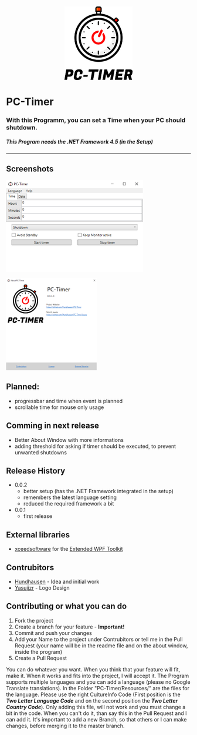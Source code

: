  <p align="center"><img src="PC-Timer/Logo/PC-Timer_Logotype.svg" alt="PC-Timer" height="200px"></p>

# PC-Timer
### With this Programm, you can set a Time when your PC should shutdown.

##### This Program needs the .NET Framework 4.5 (in the Setup)
---

## Screenshots
<p><img src="screenshot_1.PNG" alt="Screenshot 1" height="250px"></p>
<p><img src="screenshot_2.PNG" alt="Screenshot 2" height="250px"></p>

## Planned:
- progressbar and time when event is planned
- scrollable time for mouse only usage

## Comming in next release
- Better About Window with more informations
- adding threshold for asking if timer should be executed, to prevent unwanted shutdowns

## Release History
- 0.0.2
  - better setup (has the .NET Framework integrated in the setup)
  - remembers the latest language setting
  - reduced the required framework a bit
- 0.0.1
  - first release

## External libraries
- [xceedsoftware](https://github.com/xceedsoftware) for the [Extended WPF Toolkit](https://github.com/xceedsoftware/wpftoolkit)

## Contrubitors
- [Hundhausen](https://github.com/Hundhausen) - Idea and initial work
- [Yasujizr](https://github.com/Yasujizr) - Logo Design

## Contributing or what you can do
1. Fork the project
2. Create a branch for your feature - **Important!**
3. Commit and push your changes
4. Add your Name to the project under Contrubitors or tell me in the Pull Request (your name will be in the readme file and on the about window, inside the program)
5. Create a Pull Request

You can do whatever you want. When you think that your feature will fit, make it. When it works and fits into the project, I will accept it. 
The Program supports multiple languages and you can add a language (please no Google Translate translations). In the Folder "PC-Timer/Resources/" are the files for the language. Please use the right CultureInfo Code (First position is the *__Two Letter Language Code__* and on the second position the *__Two Letter Country Code__*). Only adding this file, will not work and you must change a bit in the code. When you can't do it, than say this in the Pull Request and I can add it. 
It's important to add a new Branch, so that others or I can make changes, before merging it to the master branch.  
